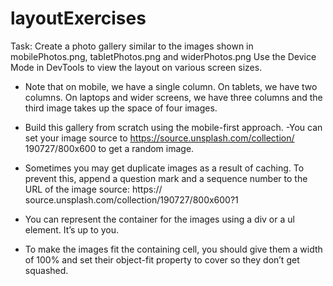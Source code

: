 # layoutExercises

Task: 
Create a photo gallery similar to the images shown in mobilePhotos.png, tabletPhotos.png and widerPhotos.png Use the Device Mode in DevTools to view the layout on various screen sizes.

- Note that on mobile, we have a single column. On tablets, we have two columns. On
laptops and wider screens, we have three columns and the third image takes up the
space of four images.

- Build this gallery from scratch using the mobile-first approach.
-You can set your image source to https://source.unsplash.com/collection/
190727/800x600 to get a random image.

- Sometimes you may get duplicate images as a result of caching. To prevent this, append
a question mark and a sequence number to the URL of the image source: https://
source.unsplash.com/collection/190727/800x600?1

- You can represent the container for the images using a div or a ul element. It’s up to you.

- To make the images fit the containing cell, you should give them a width of 100% and set
their object-fit property to cover so they don’t get squashed.

